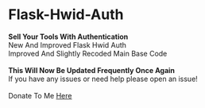 # Flask-Hwid-Auth
**Sell Your Tools With Authentication**<br />New And Improved Flask Hwid Auth<br />
Improved And Slightly Recoded Main Base Code 
<br /><br />**This Will Now Be Updated Frequently Once Again**<br />If you have any issues or need help please open an issue!
<br /><br />Donate To Me [Here](https://buymeacoffee.com/merkz)
